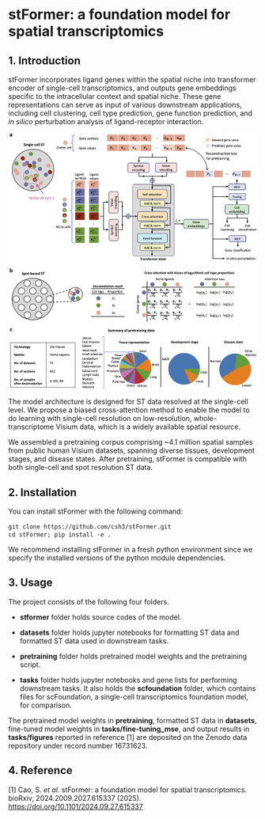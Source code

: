 # stFormer: a foundation model for spatial transcriptomics

## 1. Introduction
stFormer incorporates ligand genes within the spatial niche into transformer encoder of single-cell transcriptomics, and outputs gene embeddings specific to the intracellular context and spatial niche. These gene representations can serve as input of various downstream applications, including cell clustering, cell type prediction, gene function prediction, and *in silico* perturbation analysis of ligand-receptor interaction.

![Framework Architecture](https://github.com/csh3/stFormer/blob/main/schematic_overview.png)

The model architecture is designed for ST data resolved at the single-cell level. We propose a biased cross-attention method to enable the model to do learning with single-cell resolution on low-resolution, whole-transcriptome Visium data, which is a widely available spatial resource. 

We assembled a pretraining corpus comprising ~4.1 million spatial samples from public human Visium datasets, spanning diverse tissues, development stages, and disease states.  After pretraining, stFormer is compatible with both single-cell and spot resolution ST data. 

## 2. Installation
You can install stFormer with the following command:

```
git clone https://github.com/csh3/stFormer.git
cd stFormer; pip install -e .
```

We recommend installing stFormer in a fresh python environment since we specify the installed versions of the python module dependencies.

## 3. Usage
The project consists of the following four folders.

* **stformer** folder holds source codes of the model.

* **datasets** folder holds jupyter notebooks for formatting ST data and formatted ST data used in downstream tasks. 

* **pretraining** folder holds pretrained model weights and the pretraining script. 

* **tasks** folder holds jupyter notebooks and gene lists for performing downstream tasks. It also holds the **scfoundation** folder, which contains files for scFoundation, a single-cell transcriptomics foundation model, for comparison.

The pretrained model weights in **pretraining**, formatted ST data in **datasets**, fine-tuned model weights in **tasks/fine-tuning_mse**, and output results in **tasks/figures** reported in reference [1] are deposited on the Zenodo data repository under record number 16731623.

## 4. Reference
[1] Cao, S. *et al*. stFormer: a foundation model for spatial transcriptomics. bioRxiv, 2024.2009.2027.615337 (2025). https://doi.org/10.1101/2024.09.27.615337



